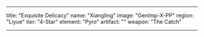 ---

title: "Exquisite Delicacy"
name: "Xiangling"
image: "GenImp-X-PP"
region: "Liyue"
tier: "4-Star"
element: "Pyro"
artifact: ""
weapon: "The Catch"

---